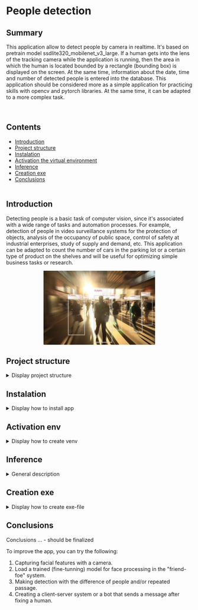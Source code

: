 # People detection


## Summary

<p>This application allow to detect people by camera in realtime. It's based on pretrain model ssdlite320_mobilenet_v3_large. If a human gets into the lens of the tracking camera while the application is running, then the area in which the human is located bounded by a rectangle (bounding box) is displayed on the screen. At the same time, information about the date, time and number of detected people is entered into the database. This application should be considered more as a simple application for practicing skills with opencv and pytorch libraries. At the same time, it can be adapted to a more complex task. </p><br>


## Contents

* [Introduction](README.md#Introduction)
* [Project structure](README.md#Project-structure)
* [Instalation](README.md#Instalation)
* [Activation the virtual environment](README.md#Activation-env)
* [Inference](README.md#Inference)
* [Creation exe](README.md#Creation-exe)
* [Conclusions](README.md#Conclusions) <br><br>


## Introduction
<p>
Detecting people is a basic task of computer vision, since it's associated with a wide range of tasks and automation processes. For example, detection of people in video surveillance systems for the protection of objects, analysis of the occupancy of public space, control of safety at industrial enterprises, study of supply and demand, etc. This application can be adapted to count the number of cars in the parking lot or a certain type of product on the shelves and will be useful for optimizing simple business tasks or research.<br>

<p align="center">
  <img src="./utils/img_intro.jpg" height="200" title="Work with databases">
  </p>


## Project structure

<details>
<summary>Display project structure </summary> <br>

```Python
car_clf  
├── .gitignore  
├── .venv  
│   └── ...  
├── config  
│   └── data_config.json    ## congiguration file  
├── logs                    ## folder for saving database  
│   └── ...                 
├── utils                   ## folder for utils apps  
│   ├── __ init __.py  
│   ├── camera_acc.py  
│   ├── load_model.py  
│   ├── read_config.py   
│   ├── write_db.py         
├── main.py  
├── readme.md  
└── requirements.txt  
```

</details>


## Instalation

<details>
<summary> Display how to install app </summary> <br>

<p> This section provides a sequence of steps for installing and launching the application. <br>

```Python
# 1. Clone repository
git clone https://github.com/ostrebko/people_detection.git

# 2. Go to the new directory:
cd people_detection

# 3. Activate the virtual environment in which you plan to launch the application (we will use VsCode)

# 4. Install requirements:
pip install -r requirements.txt

# 5.Launch app with main.py.
python main.py
```

</details>


## Activation env

<details>
<summary>Display how to create venv </summary> <br>

```Python
# Steps to activate the virtual environment in which you plan to launch the application in VsCode:
# 1. Run VS Code as an administrator, go to the project directory in PowerShell, execute the code below, the env folder containing the virtual environment files will appear
python -m venv .venv

# or you may tap -> Ctrl+Shift+P , then press -> Python: Select Interpreter (we use venv), choose 'Python 3.хх.хх ... Global' for create the virtual environment with GUI of VS Code.

# 2. To change the policy, in PowerShell type
Set-ExecutionPolicy -ExecutionPolicy RemoteSigned -Scope CurrentUser

# 3. Enter the environment folder (env), run the command
.venv/Scripts/Activate.ps1

# 4. An environment marker (env) will appear at the beginning of the line in PowerShell, but VS Code may still not know anything about it. Press Ctrl+Shift+P, type Python: Select Interpreter
# Specify the desired path to python.exe in the env environment folder, this will be displayed at the bottom of the status bar. Now you can install modules only for a specific project.

# 5. If you need to exit press ESC, then execute deactivate in PowerShell, and return to global in the interpreter selection.
```

</details>


## Inference

<details>
<summary>General description </summary> <br>

<p>The term inference in this project means proving the detection of people in realtime with displaing on the screen results of detections (bounding boxes) and writing data of detection in database.</p>  

<p>To carry out an inference perform in the terminal:</p>

```Python
python main.py
```

<p>To stop working the program - press ESC.</p>

</details>


## Creation exe
<details>
<summary> Display how to create exe-file  </summary> <br>

<p>Creating executable .exe file to run the application may be necessary in some cases. For example, if Docker and/or Python are not installed on the computer, the user does not have the minimum skills to install and configure the necessary programs and libraries, or it is impossible to prepare the computer accordingly beforehand (when demonstrating the program on the Director's or Customer's computer).<br>
<p>To create executable .exe file we will use: <a href="www.pyinstaller.org">PyInstaller</a> and the convenient GUI add-in <a href="https://pypi.org/project/auto-py-to-exe/">auto-py-to-exe</a>.<br>

 <p>To create executable .exe file type in the console:

```Python
# 1. Go to the project application and аctivate the virtual environment
# (see section Introduction)

# 2. Install the PyInstaller package
pip install pyinstaller

# 3. Install the auto-py-to-exe package
pip install auto-py-to-exe

# 4. Run the auto-py-to-exe installed app
auto-py-to-exe 

# 5. In the auto-py-to-exe console window select the parameters: 
# 5.1 Script Location: Specify the full path to the file main.py
# 5.2 Onefile (--onedir / --onefile): onefile
# 5.3 Console Window (--console / --windowed) (to see the work of program): Console Based 
# 5.4 In Advanced --hidden-import add (set plus one time and add the following lib): 1. cv2
# 5.5 Settings (auto-py-to-exe Specific Options): Specify the full path to the directory of main.py
# 5.6 The other parameters leave unchanged.

# 6. You can only use the pyinstaller package without installing auto-pytoexe.
# To do this, after step 2 in the command line, 
# specifying the correct path to the project "C:/Full/Path/to/main.py ", run:
pyinstaller --noconfirm --onefile --console --hidden-import "cv2" "C:/Full/Path/to/main.py"
```
</details>


## Conclusions

<p>Conclusions ...  -  should be finalized</p>  

<p>To improve the app, you can try the following:</p>

1. Capturing facial features with a camera.  
2. Load a trained (fine-tunning) model for face processing in the "friend-foe" system.  
3. Making detection with the difference of people and/or repeated passage.  
4. Creating a client-server system or a bot that sends a message after fixing a human.